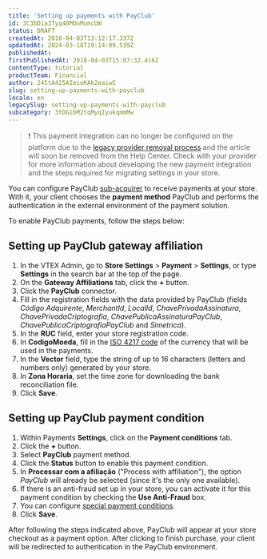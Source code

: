 ```yaml
---
title: 'Setting up payments with PayClub'
id: 3C3bDia3Tyq48MOuMomcUW
status: DRAFT
createdAt: 2018-04-03T13:12:17.337Z
updatedAt: 2024-03-18T19:14:09.539Z
publishedAt: 
firstPublishedAt: 2018-04-03T15:07:32.416Z
contentType: tutorial
productTeam: Financial
author: 245tA425AIeioKAk2eaiwS
slug: setting-up-payments-with-payclub
locale: en
legacySlug: setting-up-payments-with-payclub
subcategory: 3tDGibM2tqMyqIyukqmmMw
---
```


>❗ This payment integration can no longer be configured on the platform due to the [legacy provider removal process](https://help.vtex.com/en/announcements/legacy-payment-connectors-will-be-discontinued-in-2024--4R5YIjUu1IWkiOHzXtQU14) and the article will soon be removed from the Help Center. Check with your provider for more information about developing the new payment integration and the steps required for migrating settings in your store.

You can configure PayClub [sub-acquirer](/en/tutorial/what-is-a-sub-acquirer) to receive payments at your store. With it, your client chooses the __payment method__ PayClub and performs the authentication in the external environment of the payment solution.

To enable PayClub payments, follow the steps below:

## Setting up PayClub gateway affiliation
1. In the VTEX Admin, go to **Store Settings** > **Payment** > **Settings**, or type **Settings** in the search bar at the top of the page.
2. On the __Gateway Affiliations__ tab, click the __+__ button.
3. Click the __PayClub__ connector.
4. Fill in the registration fields with the data provided by PayClub (fields _Código Adquirente_, _MerchantId_, _LocalId_, _ChavePrivadaAssinatura_, _ChavePrivadaCriptografia_, _ChavePublicaAssinaturaPayClub_, _ChavePublicaCriptografiaPayClub_ and _Simetrica_).
5. In the __RUC__ field, enter your store registration code.
6. In __CodigoMoeda__, fill in the [ISO 4217 code](https://pt.wikipedia.org/wiki/ISO_4217) of the currency that will be used in the payments.
7. In the __Vector__ field, type the string of up to 16 characters (letters and numbers only) generated by your store.
8. In __Zona Horaria__, set the time zone for downloading the bank reconciliation file.
9. Click __Save__.

## Setting up PayClub payment condition
1. Within Payments __Settings__, click on the __Payment conditions__ tab.
2. Click the __+__ button. 
3. Select __PayClub__ payment method.
4. Click the __Status__ button to enable this payment condition.
5. In __Processar com a afiliação__ ("Process with affiliation"), the option _PayClub_ will already be selected (since it's the only one available).
6. If there is an anti-fraud set up in your store, you can activate it for this payment condition by checking the __Use Anti-Fraud__ box.
7. You can configure [special payment conditions](/en/tutorial/special-conditions).
8. Click __Save__.

After following the steps indicated above, PayClub will appear at your store checkout as a payment option. After clicking to finish purchase, your client will be redirected to authentication in the PayClub environment.

